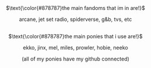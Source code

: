 ## 
<p align="center">
$\text{\color{#878787}the main fandoms that im in are!}$

<p align="center">
  arcane, jet set radio, spiderverse, g&b, tvs, etc

## 
<p align="center">
$\text{\color{#878787}the main ponies that i use are!}$

<p align="center">
  ekko, jinx, mel, miles, prowler, hobie, neeko

<p align="center"> 
(all of my ponies have my github connected)

